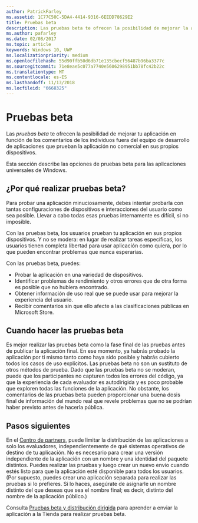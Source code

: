 ```yaml
---
author: PatrickFarley
ms.assetid: 1C77C50C-5DA4-4414-9316-6EEDD78629E2
title: Pruebas beta
description: Las pruebas beta te ofrecen la posibilidad de mejorar la aplicación en función de los comentarios de las personas ajenas al equipo de desarrollo de aplicaciones que prueban la aplicación no comercial en sus propios dispositivos.
ms.author: pafarley
ms.date: 02/08/2017
ms.topic: article
keywords: Windows 10, UWP
ms.localizationpriority: medium
ms.openlocfilehash: 55d90ffb50d6db71e135cbecf56487b96ba3377c
ms.sourcegitcommit: 71e8eae5c077a7740e5606298951bb78fc42b22c
ms.translationtype: MT
ms.contentlocale: es-ES
ms.lasthandoff: 11/13/2018
ms.locfileid: "6668325"
---
```

# <a name="beta-testing"></a>Pruebas beta



Las *pruebas beta* te ofrecen la posibilidad de mejorar tu aplicación en función de los comentarios de los individuos fuera del equipo de desarrollo de aplicaciones que prueban la aplicación no comercial en sus propios dispositivos.

Esta sección describe las opciones de pruebas beta para las aplicaciones universales de Windows.

## <a name="why-beta-test"></a>¿Por qué realizar pruebas beta?

Para probar una aplicación minuciosamente, debes intentar probarla con tantas configuraciones de dispositivos e interacciones del usuario como sea posible. Llevar a cabo todas esas pruebas internamente es difícil, si no imposible.

Con las pruebas beta, los usuarios prueban tu aplicación en sus propios dispositivos. Y no se modera: en lugar de realizar tareas específicas, los usuarios tienen completa libertad para usar aplicación como quiera, por lo que pueden encontrar problemas que nunca esperarías.

Con las pruebas beta, puedes:

-   Probar la aplicación en una variedad de dispositivos.
-   Identificar problemas de rendimiento y otros errores que de otra forma es posible que no hubiera encontrado.
-   Obtener información de uso real que se puede usar para mejorar la experiencia del usuario.
-   Recibir comentarios sin que ello afecte a las clasificaciones públicas en Microsoft Store.

## <a name="when-to-beta-test"></a>Cuando hacer las pruebas beta

Es mejor realizar las pruebas beta como la fase final de las pruebas antes de publicar la aplicación final. En ese momento, ya habrás probado la aplicación por ti mismo tanto como haya sido posible y habrás cubierto todos los casos de uso explícitos. Las pruebas beta no son un sustituto de otros métodos de prueba. Dado que las pruebas beta no se moderan, puede que los participantes no capturen todos los errores del código, ya que la experiencia de cada evaluador es autodirigida y es poco probable que exploren todas las funciones de la aplicación. No obstante, los comentarios de las pruebas beta pueden proporcionar una buena dosis final de información del mundo real que revele problemas que no se podrían haber previsto antes de hacerla pública.

## <a name="next-steps"></a>Pasos siguientes

En el [Centro de partners](https://partner.microsoft.com/dashboard), puede limitar la distribución de las aplicaciones a solo los evaluadores, independientemente de qué sistemas operativos de destino de tu aplicación. No es necesario para crear una versión independiente de la aplicación con un nombre y una identidad del paquete distintos. Puedes realizar las pruebas y luego crear un nuevo envío cuando estés listo para que la aplicación esté disponible para todos los usuarios. (Por supuesto, puedes crear una aplicación separada para realizar las pruebas si lo prefieres. Si lo haces, asegúrate de asignarle un nombre distinto del que deseas que sea el nombre final; es decir, distinto del nombre de la aplicación público.)

Consulta [Pruebas beta y distribución dirigida](../publish/beta-testing-and-targeted-distribution.md) para aprender a enviar la aplicación a la Tienda para realizar pruebas beta.

 

 




